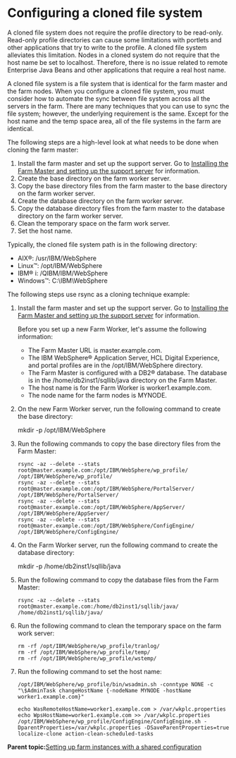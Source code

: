 # Configuring a cloned file system 

A cloned file system does not require the profile directory to be read-only. Read-only profile directories can cause some limitations with portlets and other applications that try to write to the profile. A cloned file system alleviates this limitation. Nodes in a cloned system do not require that the host name be set to localhost. Therefore, there is no issue related to remote Enterprise Java Beans and other applications that require a real host name.

A cloned file system is a file system that is identical for the farm master and the farm nodes. When you configure a cloned file system, you must consider how to automate the sync between file system across all the servers in the farm. There are many techniques that you can use to sync the file system; however, the underlying requirement is the same. Except for the host name and the temp space area, all of the file systems in the farm are identical.

The following steps are a high-level look at what needs to be done when cloning the farm master:

1.  Install the farm master and set up the support server. Go to [Installing the Farm Master and setting up the support server](set_portal_farm_master.md#) for information.
2.  Create the base directory on the farm worker server.
3.  Copy the base directory files from the farm master to the base directory on the farm worker server.
4.  Create the database directory on the farm worker server.
5.  Copy the database directory files from the farm master to the database directory on the farm worker server.
6.  Clean the temporary space on the farm work server.
7.  Set the host name.

Typically, the cloned file system path is in the following directory:

-   AIX®: /usr/IBM/WebSphere
-   Linux™: /opt/IBM/WebSphere
-   IBM® i: /QIBM/IBM/WebSphere
-   Windows™: C:\\IBM\\WebSphere

The following steps use rsync as a cloning technique example:

1.  Install the farm master and set up the support server. Go to [Installing the Farm Master and setting up the support server](set_portal_farm_master.md#) for information.

    Before you set up a new Farm Worker, let's assume the following information:

    -   The Farm Master URL is master.example.com.
    -   The IBM WebSphere® Application Server, HCL Digital Experience, and portal profiles are in the /opt/IBM/WebSphere directory.
    -   The Farm Master is configured with a DB2® database. The database is in the /home/db2inst1/sqllib/java directory on the Farm Master.
    -   The host name is for the Farm Worker is worker1.example.com.
    -   The node name for the farm nodes is MYNODE.
2.  On the new Farm Worker server, run the following command to create the base directory:

    mkdir -p /opt/IBM/WebSphere

3.  Run the following commands to copy the base directory files from the Farm Master:

    ```
    rsync -az --delete --stats root@master.example.com:/opt/IBM/WebSphere/wp_profile/ /opt/IBM/WebSphere/wp_profile/
    rsync -az --delete --stats root@master.example.com:/opt/IBM/WebSphere/PortalServer/ /opt/IBM/WebSphere/PortalServer/
    rsync -az --delete --stats root@master.example.com:/opt/IBM/WebSphere/AppServer/ /opt/IBM/WebSphere/AppServer/
    rsync -az --delete --stats root@master.example.com:/opt/IBM/WebSphere/ConfigEngine/ /opt/IBM/WebSphere/ConfigEngine/
    ```

4.  On the Farm Worker server, run the following command to create the database directory:

    mkdir -p /home/db2inst1/sqllib/java

5.  Run the following command to copy the database files from the Farm Master:

    ```
    rsync -az --delete --stats root@master.example.com:/home/db2inst1/sqllib/java/ /home/db2inst1/sqllib/java/
    ```

6.  Run the following command to clean the temporary space on the farm work server:

    ```
    rm -rf /opt/IBM/WebSphere/wp_profile/tranlog/
    rm -rf /opt/IBM/WebSphere/wp_profile/temp/
    rm -rf /opt/IBM/WebSphere/wp_profile/wstemp/
    ```

7.  Run the following command to set the host name:

    ```
    /opt/IBM/WebSphere/wp_profile/bin/wsadmin.sh -conntype NONE -c "\$AdminTask changeHostName {-nodeName MYNODE -hostName worker1.example.com}"
    
    echo WasRemoteHostName=worker1.example.com > /var/wkplc.properties
    echo WpsHostName=worker1.example.com >> /var/wkplc.properties
    /opt/IBM/WebSphere/wp_profile/ConfigEngine/ConfigEngine.sh -DparentProperties=/var/wkplc.properties -DSaveParentProperties=true localize-clone action-clean-scheduled-tasks
    ```


**Parent topic:**[Setting up farm instances with a shared configuration ](../install/set_portal_farm_shared.md)

